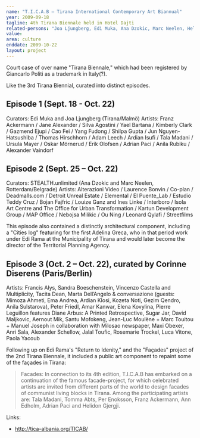 ```yaml
---
name: "T.I.C.A.B – Tirana International Contemporary Art Biannual"
year: 2009-09-18
tagline: 4th Tirana Biennale held in Hotel Dajti
related-persons: "Joa Ljungberg, Edi Muka, Ana Dzokic, Marc Neelen, Helidon Gjergji, Adrian Paci, Leonard Qylafi, Ardian Isufi, Gëzim Qëndro, Adelina Greca, Anri Sala, Helidon Gjergji"
value:
area: culture
enddate: 2009-10-22
layout: project
---
```

Court case of over name "Tirana Biennale," which had been registered by Giancarlo Politi as a trademark in Italy(?).

Like the 3rd Tirana Biennial, curated into distinct episodes.

## Episode 1 (Sept. 18 - Oct. 22)

Curators: Edi Muka and Joa Ljungberg (Tirana/Malmö)
Artists: Franz Ackermann / Jane Alexander / Silva Agostini / Yael Bartana / Kimberly Clark / Gazmend Ejupi / Cao Fei / Yang Fudong / Shilpa Gupta / Jun Nguyen-Hatsushiba / Thomas Hirschhorn / Adam Leech / Ardian Isufi / Tala Madani / Ursula Mayer / Oskar Mörnerud / Erik Olofsen / Adrian Paci / Anila Rubiku / Alexander Vaindorf

## Episode 2 (Sept. 25 – Oct. 22)

Curators: STEALTH.unlimited (Ana Dzokic and Marc Neelen, Rotterdam/Belgrade)
Artists: Alterazioni Video / Laurence Bonvin / Co-plan / Deadmalls.com / Detroit Unreal Estate / Elemental / El Puente_Lab / Estudio Teddy Cruz / Bojan Fajfric / Louize Ganz and Ines Linke / Interboro / Isola Art Centre and The Office for Urban Transformation / Kartun Development Group / MAP Office / Nebojsa Milikic / Ou Ning / Leonard Qylafi / Streetfilms

This episode also contained a distinctly architectural component, including a "Cities log" featuring for the first Adelina Greca, who in that period work under Edi Rama at the Municipality of Tirana and would later become the director of the Territorial Planning Agency.

## Episode 3 (Oct. 2 – Oct. 22), curated by Corinne Diserens (Paris/Berlin)
Artists: Francis Alys, Sandra Boeschenstein, Vincenzo Castella and Multiplicity, Tacita Dean, Marta Dell’Angelo & conversazione (guests: Mimoza Ahmeti, Ema Andrea, Ardian Klosi, Kozeta Noti, Gezim Qendro, Anila Sulstarova), Peter Friedl, Amar Kanwar, Elena Kovylina, Pierre Leguillon features Diane Arbus: A Printed Retrospective, Sugar Jar, David Maljkovic, Aernout Mik, Santu Mofokeng, Jean-Luc Moulène + Marc Touitou + Manuel Joseph in collaboration with Milosao newspaper, Maxi Obexer, Anri Sala, Alexander Schellow, Jalal Toufic, Rosemarie Trockel, Luca Vitone, Paola Yacoub

Following up on Edi Rama's "Return to Idenity," and the "Façades" project of the 2nd Tirana Biennale, it included a public art component to repaint some of the façades in Tirana:
>Facades: In connection to its 4th edition, T.I.C.A.B has embarked on a continuation of the famous facade-project, for which celebrated artists are invited from different parts of the world to design facades of communist living blocks in Tirana. Among the participating artists are: Tala Madani, Tomma Abts, Per Enoksson, Franz Ackermann, Ann Edholm, Adrian Paci and Helidon Gjergji.








Links:
* <http://tica-albania.org/TICAB/>
